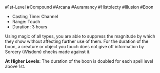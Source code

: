 #1st-Level #Compound #Arcana #Auramancy #Histolecty #Illusion #Boon
 
- Casting Time: Channel
- Range: Touch
- Duration: 3 hours  

Using magic of all types, you are able to suppress the magnitude by which they show without affecting further use of them. For the duration of the boon, a creature or object you touch does not give off information by Sorcery (Wisdom) checks made against it.
 
**At Higher Levels:** The duration of the boon is doubled for each spell level above 1st.